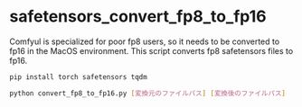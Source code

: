# safetensors_convert_fp8_to_fp16
Comfyul is specialized for poor fp8 users, so it needs to be converted to fp16 in the MacOS environment.
This script converts fp8 safetensors files to fp16.


```bash
pip install torch safetensors tqdm
```

```bash
python convert_fp8_to_fp16.py [変換元のファイルパス] [変換後のファイルパス]
```
